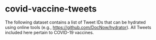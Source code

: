 # covid-vaccine-tweets

The following dataset contains a list of Tweet IDs that can be hydrated using online tools (e.g., https://github.com/DocNow/hydrator). All Tweets included here pertain to COVID-19 vaccines.
